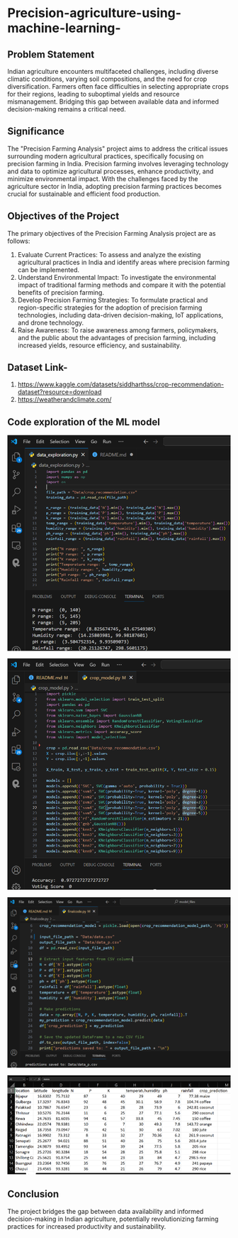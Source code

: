 # Precision-agriculture-using-machine-learning-

## Problem Statement

Indian agriculture encounters multifaceted challenges, including diverse climatic conditions, varying soil compositions, and the need for crop diversification. Farmers often face difficulties in selecting appropriate crops for their regions, leading to suboptimal yields and resource mismanagement. Bridging this gap between available data and informed decision-making remains a critical need.

## Significance

The "Precision Farming Analysis" project aims to address the critical issues surrounding modern agricultural practices, specifically focusing on precision farming in India. Precision farming involves leveraging technology and data to optimize agricultural processes, enhance productivity, and minimize environmental impact. With the challenges faced by the agriculture sector in India, adopting precision farming practices becomes crucial for sustainable and efficient food production.

## Objectives of the Project

The primary objectives of the Precision Farming Analysis project are as follows:

1. Evaluate Current Practices: To assess and analyze the existing agricultural practices in India and identify areas where precision farming can be implemented.
2. Understand Environmental Impact: To investigate the environmental impact of traditional farming methods and compare it with the potential benefits of precision farming.
3. Develop Precision Farming Strategies: To formulate practical and region-specific strategies for the adoption of precision farming technologies, including data-driven decision-making, IoT applications, and drone technology.
4. Raise Awareness: To raise awareness among farmers, policymakers, and the public about the advantages of precision farming, including increased yields, resource efficiency, and sustainability.

## Dataset Link-

1. https://www.kaggle.com/datasets/siddharthss/crop-recommendation-dataset?resource=download
2. https://weatherandclimate.com/

## Code exploration of the ML model

![data_exploration](image.png)

![97% Model Accuracy](image-1.png)

![predictions](image-2.png)

![output](image-3.png)

## Conclusion

The project bridges the gap between data availability and informed decision-making in Indian agriculture, potentially revolutionizing farming practices for increased productivity and sustainability.
